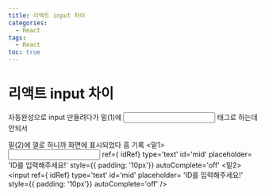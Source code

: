 ```yaml
---
title: 리액트 input 차이 
categories:
  - React
tags:
  - React
toc: true
---
```

# 리액트 input 차이 

자동완성으로 input 만들려다가 
밑(1)에 <input> 태그로 하는데 안되서

밑(2)에 껄로 하니까 화면에 표시되었다 흠
 기록
 <밑1>
    <input>
        ref={ idRef}
        type='text'
        id='mid'
        placeholder= 'ID를 입력해주세요!'
        style={{ padding: '10px'}}
        autoComplete='off'
        </input>
<밑2>
<input
        ref={ idRef}
        type='text'
        id='mid'
        placeholder= 'ID를 입력해주세요!'
        style={{ padding: '10px'}}
        autoComplete='off'
        />






